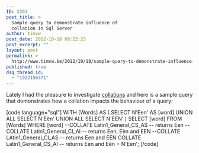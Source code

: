 ```yaml
---
ID: 2301
post_title: >
  Sample query to demonstrate influence of
  collation in Sql Server
author: timvw
post_date: 2012-10-18 09:22:25
post_excerpt: ""
layout: post
permalink: >
  http://www.timvw.be/2012/10/18/sample-query-to-demonstrate-influence-of-collation-in-sql-server/
published: true
dsq_thread_id:
  - "1922156371"
---
```

<p>Lately I had the pleasure to investigate <a href="http://technet.microsoft.com/en-us/library/aa174903(v=sql.80).aspx">collations</a> and here is a sample query that demonstrates how a collation impacts the behaviour of a query:</p>

[code language="sql"]
WITH [Words] AS (
	SELECT N'Een' AS [word]
	UNION ALL
	SELECT N'Eèn'
	UNION ALL
	SELECT N'EEN'
)
	SELECT [word]
	FROM [Words]
	WHERE [word] 
		--COLLATE Latin1_General_CS_AS -- returns Een
		--COLLATE Latin1_General_CI_AI -- returns Een, Eèn and EEN
		--COLLATE LAtin1_General_CI_AS -- returns Een and EEN
		COLLATE Latin1_General_CS_AI -- returns Een and Eèn
		= N'Een';
[/code]